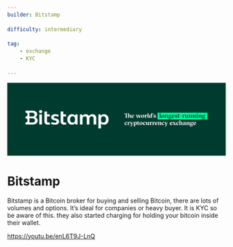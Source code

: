 ```yaml
---
builder: Bitstamp

difficulty: intermediary 

tag: 
    - exchange
    - KYC
    
---
```

 ![cover](assets/0.png)

# Bitstamp

Bitstamp is a Bitcoin broker for buying and selling Bitcoin, there are lots of volumes and options. It’s ideal for companies or heavy buyer. It is KYC so be aware of this. they also started charging for holding your bitcoin inside their wallet. 

https://youtu.be/enL6T9J-LnQ